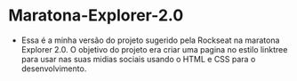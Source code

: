 # Maratona-Explorer-2.0
* Essa é a minha versão do projeto sugerido pela Rockseat na maratona Explorer 2.0. O objetivo do projeto era criar uma pagina no estilo linktree para usar nas suas midias sociais usando o HTML e CSS para o desenvolvimento.
